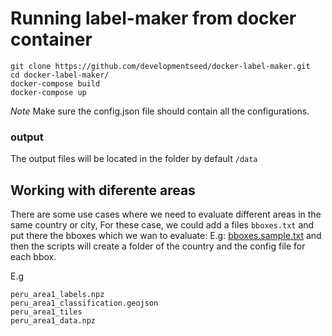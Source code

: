 # Running label-maker from docker container

```
git clone https://github.com/developmentseed/docker-label-maker.git
cd docker-label-maker/
docker-compose build
docker-compose up
```

*Note*
Make sure the config.json file should contain all the configurations.

### output

The output files will be located in the folder by default `/data`

## Working with diferente areas

There are some use cases where we need to evaluate different areas in the same country or city, For these case, we could add a files `bboxes.txt`   and put there the bboxes which we wan to evaluate: E.g: [bboxes.sample.txt](https://github.com/developmentseed/docker-label-maker/blob/master/bboxes.sample.txt) and then the scripts will create  a folder of the country and the config file for each bbox.

E.g

```
peru_area1_labels.npz
peru_area1_classification.geojson
peru_area1_tiles
peru_area1_data.npz
```


